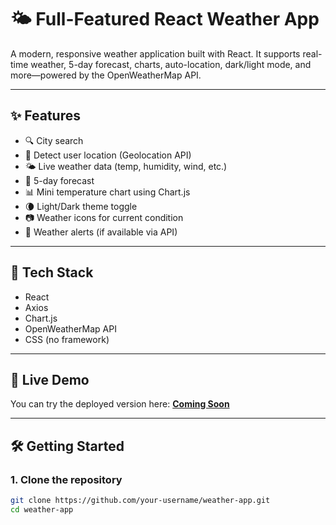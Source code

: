 # 🌤️ Full-Featured React Weather App

A modern, responsive weather application built with React. It supports real-time weather, 5-day forecast, charts, auto-location, dark/light mode, and more—powered by the OpenWeatherMap API.

---

## ✨ Features

- 🔍 City search
- 📍 Detect user location (Geolocation API)
- 🌤️ Live weather data (temp, humidity, wind, etc.)
- 📅 5-day forecast
- 📊 Mini temperature chart using Chart.js
- 🌘 Light/Dark theme toggle
- 📷 Weather icons for current condition
- 🔔 Weather alerts (if available via API)

---

## 🔧 Tech Stack

- React
- Axios
- Chart.js
- OpenWeatherMap API
- CSS (no framework)

---

## 🚀 Live Demo

You can try the deployed version here: [**Coming Soon**](#)

---

## 🛠️ Getting Started

### 1. Clone the repository

```bash
git clone https://github.com/your-username/weather-app.git
cd weather-app
